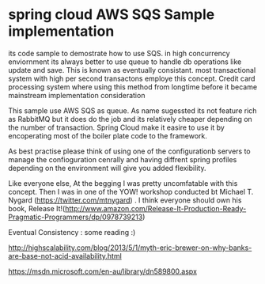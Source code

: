 # spring cloud AWS SQS Sample implementation

its code sample to demostrate how to use SQS. in high concurrency enviornment its always better to use queue to handle db operations like update and save. This is known as eventually consistant. most transactional system with high per second transactons employe this concept. Credit card processing system where using this method from longtime before it became mainstream implementation consideration

This sample use AWS SQS as queue. As name sugessted its not feature rich as RabbitMQ but it does do the job and its relatively cheaper depending on the number of transaction. Spring Cloud make it easire to use it by encoperating most of the boiler plate code to the framework. 

As best practise please think of using one of the configurationb servers to manage the confioguration cenrally and having diffrent spring profiles depending on the environment will give you added flexibility.

Like everyone else, At the begging I was pretty uncomfatable with this concept. Then I was in one of the YOW! workshop conducted bt  Michael T. Nygard (https://twitter.com/mtnygard) . I think everyone should own his book, Release It!(http://www.amazon.com/Release-It-Production-Ready-Pragmatic-Programmers/dp/0978739213)




Eventual Consistency :
some reading :)

http://highscalability.com/blog/2013/5/1/myth-eric-brewer-on-why-banks-are-base-not-acid-availability.html

https://msdn.microsoft.com/en-au/library/dn589800.aspx
